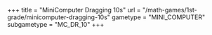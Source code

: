 +++
title = "MiniComputer Dragging 10s"
url = "/math-games/1st-grade/minicomputer-dragging-10s"
gametype = "MINI_COMPUTER"
subgametype = "MC_DR_10"
+++